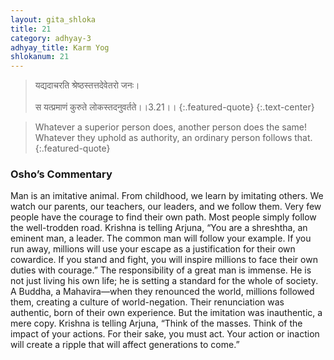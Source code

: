 ```yaml
---
layout: gita_shloka
title: 21
category: adhyay-3
adhyay_title: Karm Yog
shlokanum: 21
---
```


> यद्यदाचरति श्रेष्ठस्तत्तदेवेतरो जनः।<br><br>स यत्प्रमाणं कुरुते लोकस्तदनुवर्तते।।3.21।।
{:.featured-quote} 
{:.text-center}

> Whatever a superior person does, another person does the same! Whatever they uphold as authority, an ordinary person follows that.
{:.featured-quote}

### Osho’s Commentary
Man is an imitative animal. From childhood, we learn by imitating others. We watch our parents, our teachers, our leaders, and we follow them. Very few people have the courage to find their own path. Most people simply follow the well-trodden road.
Krishna is telling Arjuna, “You are a shreshtha, an eminent man, a leader. The common man will follow your example. If you run away, millions will use your escape as a justification for their own cowardice. If you stand and fight, you will inspire millions to face their own duties with courage.”
The responsibility of a great man is immense. He is not just living his own life; he is setting a standard for the whole of society. A Buddha, a Mahavira—when they renounced the world, millions followed them, creating a culture of world-negation. Their renunciation was authentic, born of their own experience. But the imitation was inauthentic, a mere copy.
Krishna is telling Arjuna, “Think of the masses. Think of the impact of your actions. For their sake, you must act. Your action or inaction will create a ripple that will affect generations to come.”
